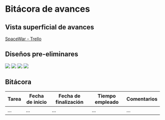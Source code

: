 # Bitácora de avances

## Vista superficial de avances

[SpaceWar - Trello](https://trello.com/b/OymW6aPy)

## Diseños pre-eliminares

<img src="https://raw.githubusercontent.com/JoshuaMeza/CodePain_POO/master/Recursos/Login.jpg" witdh=30% margin=auto>

<img src="https://raw.githubusercontent.com/JoshuaMeza/CodePain_POO/master/Recursos/Menu.jpg" witdh=30% margin=auto>

<img src="https://raw.githubusercontent.com/JoshuaMeza/CodePain_POO/master/Recursos/Map.jpg" witdh=30% margin=auto>

<img src="https://raw.githubusercontent.com/JoshuaMeza/CodePain_POO/master/Recursos/Ships.jpg" witdh=30% margin=auto>

## Bitácora

| Tarea | Fecha de inicio | Fecha de finalización | Tiempo empleado | Comentarios |
| ----- | --------------- | --------------------- | --------------- | ----------- |
| ... | ... | ... | ... | ... |